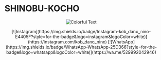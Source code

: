 # SHINOBU-KOCHO


<p align="center">
  <img src="http://readme-typing-svg.herokuapp.com?font=monospace&size=32&duration=4000&color=9e62d7,ff69b4&center=true&vCenter=true&width=600&height=60&lines=🦋𝐑𝐄𝐏𝐎𝐒𝐈𝐓𝐎𝐑𝐈𝐎+𝐎𝐅𝐂+𝐃𝐄+𝐒𝐇𝐈𝐍𝐎𝐁𝐔+💜🌸;💜🦋+𝐄𝐒𝐓𝐄+𝐁𝐎𝐓+𝐄𝐒+𝐔𝐍𝐀+𝐏𝐑𝐔𝐄𝐁𝐀+🌸" alt="Colorful Text"/>
</p>


<p align="center">
  [![Instagram](https://img.shields.io/badge/Instagram-kob_dano_nino-E4405F?style=for-the-badge&logo=instagram&logoColor=white)](https://instagram.com/kob_dano_nino)  
  [![WhatsApp](https://img.shields.io/badge/WhatsApp-WhatsApp-25D366?style=for-the-badge&logo=whatsapp&logoColor=white)](https://wa.me/529992042946)
</p>
